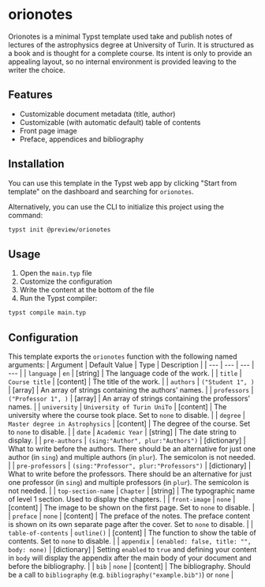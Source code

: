 # orionotes

Orionotes is a minimal Typst template used take and publish notes of lectures of the astrophysics degree at University of Turin.
It is structured as a book and is thought for a complete course. Its intent is only to provide an appealing layout, so no internal environment is provided leaving to the writer the choice.

## Features

- Customizable document metadata (title, author)
- Customizable (with automatic default) table of contents
- Front page image
- Preface, appendices and bibliography

## Installation

You can use this template in the Typst web app by clicking "Start from template" on the
dashboard and searching for `orionotes`.

Alternatively, you can use the CLI to initialize this project using the command:

```sh
typst init @preview/orionotes
```

## Usage
1. Open the `main.typ` file
2. Customize the configuration
3. Write the content at the bottom of the file
4. Run the Typst compiler:
```sh
typst compile main.typ
```

## Configuration

This template exports the `orionotes` function with the following named arguments:
| Argument | Default Value | Type | Description |
| --- | --- | --- | --- |
| `language` | `en` | [string] | The language code of the work. |
| `title` | `Course title` | [content] | The title of the work. |
| `authors` | `("Student 1", )` | [array] | An array of strings containing the authors' names. |
| `professors` | `("Professor 1", )` | [array] | An array of strings containing the professors' names. |
| `university` | `University of Turin UniTo` | [content] | The university where the course took place. Set to `none` to disable. |
| `degree` | `Master degree in Astrophysics` | [content] | The degree of the course. Set to `none` to disable. |
| `date` | `Academic Year` | [string] | The date string to display. |
| `pre-authors` | `(sing:"Author", plur:"Authors")` | [dictionary] | What to write before the authors. There should be an alternative for just one author (in `sing`) and multiple authors (in `plur`). The semicolon is not needed. |
| `pre-professors` | `(sing:"Professor", plur:"Professors")` | [dictionary] | What to write before the professors. There should be an alternative for just one professor (in `sing`) and multiple professors (in `plur`). The semicolon is not needed. |
| `top-section-name` | `Chapter` | [string] | The typographic name of level 1 section. Used to display the chapters. |
| `front-image` | `none` | [content] | The image to be shown on the first page. Set to `none` to disable. |
| `preface` | `none` | [content] | The preface of the notes. The preface content is shown on its own separate page after the cover. Set to `none` to disable. |
| `table-of-contents` | `outline()` | [content] | The function to show the table of contents. Set to `none` to disable. |
| `appendix` | `(enabled: false, title: "", body: none)` | [dictionary] | Setting `enabled` to `true` and defining your content in `body` will display the appendix after the main body of your document and before the bibliography. |
| `bib` | `none` | [content] | The bibliography. Should be a call to `bibliography` (e.g. `bibliography("example.bib")`) or `none` |
